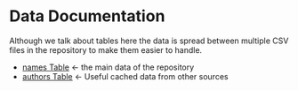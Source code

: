 # Data Documentation

Although we talk about tables here the data is spread between multiple CSV files in the repository to make them easier to handle.


- [names Table](names/README.md) <- the main data of the repository
- [authors Table](authors/README.md) <- Useful cached data from other sources